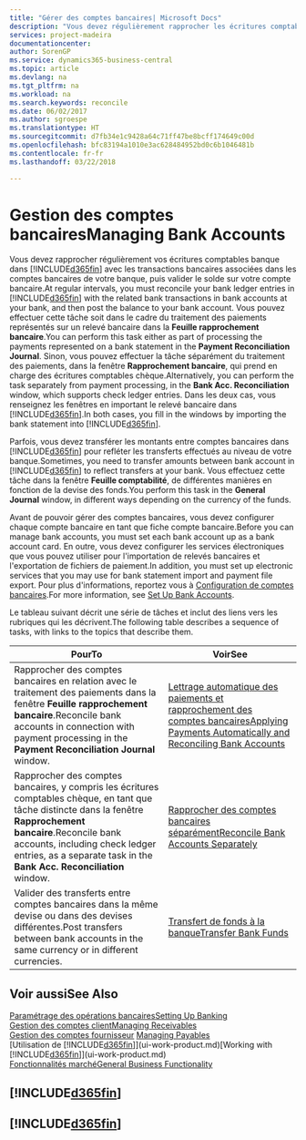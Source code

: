 ```yaml
---
title: "Gérer des comptes bancaires| Microsoft Docs"
description: "Vous devez régulièrement rapprocher les écritures comptables bancaires dans Financials des transactions bancaires associées à vos comptes bancaires."
services: project-madeira
documentationcenter: 
author: SorenGP
ms.service: dynamics365-business-central
ms.topic: article
ms.devlang: na
ms.tgt_pltfrm: na
ms.workload: na
ms.search.keywords: reconcile
ms.date: 06/02/2017
ms.author: sgroespe
ms.translationtype: HT
ms.sourcegitcommit: d7fb34e1c9428a64c71ff47be8bcff174649c00d
ms.openlocfilehash: bfc83194a1010e3ac628484952bd0c6b1046481b
ms.contentlocale: fr-fr
ms.lasthandoff: 03/22/2018

---
```

# <a name="managing-bank-accounts"></a><span data-ttu-id="40893-103">Gestion des comptes bancaires</span><span class="sxs-lookup"><span data-stu-id="40893-103">Managing Bank Accounts</span></span>
<span data-ttu-id="40893-104">Vous devez rapprocher régulièrement vos écritures comptables banque dans [!INCLUDE[d365fin](includes/d365fin_md.md)] avec les transactions bancaires associées dans les comptes bancaires de votre banque, puis valider le solde sur votre compte bancaire.</span><span class="sxs-lookup"><span data-stu-id="40893-104">At regular intervals, you must reconcile your bank ledger entries in [!INCLUDE[d365fin](includes/d365fin_md.md)] with the related bank transactions in bank accounts at your bank, and then post the balance to your bank account.</span></span> <span data-ttu-id="40893-105">Vous pouvez effectuer cette tâche soit dans le cadre du traitement des paiements représentés sur un relevé bancaire dans la **Feuille rapprochement bancaire**.</span><span class="sxs-lookup"><span data-stu-id="40893-105">You can perform this task either as part of processing the payments represented on a bank statement in the **Payment Reconciliation Journal**.</span></span> <span data-ttu-id="40893-106">Sinon, vous pouvez effectuer la tâche séparément du traitement des paiements, dans la fenêtre **Rapprochement bancaire**, qui prend en charge des écritures comptables chèque.</span><span class="sxs-lookup"><span data-stu-id="40893-106">Alternatively, you can perform the task separately from payment processing, in the **Bank Acc. Reconciliation** window, which supports check ledger entries.</span></span> <span data-ttu-id="40893-107">Dans les deux cas, vous renseignez les fenêtres en important le relevé bancaire dans [!INCLUDE[d365fin](includes/d365fin_md.md)].</span><span class="sxs-lookup"><span data-stu-id="40893-107">In both cases, you fill in the windows by importing the bank statement into [!INCLUDE[d365fin](includes/d365fin_md.md)].</span></span>

<span data-ttu-id="40893-108">Parfois, vous devez transférer les montants entre comptes bancaires dans [!INCLUDE[d365fin](includes/d365fin_md.md)] pour refléter les transferts effectués au niveau de votre banque.</span><span class="sxs-lookup"><span data-stu-id="40893-108">Sometimes, you need to transfer amounts between bank account in [!INCLUDE[d365fin](includes/d365fin_md.md)] to reflect transfers at your bank.</span></span> <span data-ttu-id="40893-109">Vous effectuez cette tâche dans la fenêtre **Feuille comptabilité**, de différentes manières en fonction de la devise des fonds.</span><span class="sxs-lookup"><span data-stu-id="40893-109">You perform this task in the **General Journal** window, in different ways depending on the currency of the funds.</span></span>

<span data-ttu-id="40893-110">Avant de pouvoir gérer des comptes bancaires, vous devez configurer chaque compte bancaire en tant que fiche compte bancaire.</span><span class="sxs-lookup"><span data-stu-id="40893-110">Before you can manage bank accounts, you must set each bank account up as a bank account card.</span></span> <span data-ttu-id="40893-111">En outre, vous devez configurer les services électroniques que vous pouvez utiliser pour l'importation de relevés bancaires et l'exportation de fichiers de paiement.</span><span class="sxs-lookup"><span data-stu-id="40893-111">In addition, you must set up electronic services that you may use for bank statement import and payment file export.</span></span> <span data-ttu-id="40893-112">Pour plus d'informations, reportez vous à [Configuration de comptes bancaires](bank-setup-banking.md).</span><span class="sxs-lookup"><span data-stu-id="40893-112">For more information, see [Set Up Bank Accounts](bank-setup-banking.md).</span></span>

<span data-ttu-id="40893-113">Le tableau suivant décrit une série de tâches et inclut des liens vers les rubriques qui les décrivent.</span><span class="sxs-lookup"><span data-stu-id="40893-113">The following table describes a sequence of tasks, with links to the topics that describe them.</span></span>

| <span data-ttu-id="40893-114">Pour</span><span class="sxs-lookup"><span data-stu-id="40893-114">To</span></span> | <span data-ttu-id="40893-115">Voir</span><span class="sxs-lookup"><span data-stu-id="40893-115">See</span></span> |
| --- | --- |
| <span data-ttu-id="40893-116">Rapprocher des comptes bancaires en relation avec le traitement des paiements dans la fenêtre **Feuille rapprochement bancaire**.</span><span class="sxs-lookup"><span data-stu-id="40893-116">Reconcile bank accounts in connection with payment processing in the **Payment Reconciliation Journal** window.</span></span> |[<span data-ttu-id="40893-117">Lettrage automatique des paiements et rapprochement des comptes bancaires</span><span class="sxs-lookup"><span data-stu-id="40893-117">Applying Payments Automatically and Reconciling Bank Accounts</span></span>](receivables-apply-payments-auto-reconcile-bank-accounts.md) |
| <span data-ttu-id="40893-118">Rapprocher des comptes bancaires, y compris les écritures comptables chèque, en tant que tâche distincte dans la fenêtre **Rapprochement bancaire**.</span><span class="sxs-lookup"><span data-stu-id="40893-118">Reconcile bank accounts, including check ledger entries, as a separate task in the **Bank Acc. Reconciliation** window.</span></span> |[<span data-ttu-id="40893-119">Rapprocher des comptes bancaires séparément</span><span class="sxs-lookup"><span data-stu-id="40893-119">Reconcile Bank Accounts Separately</span></span>](bank-how-reconcile-bank-accounts-separately.md) |
| <span data-ttu-id="40893-120">Valider des transferts entre comptes bancaires dans la même devise ou dans des devises différentes.</span><span class="sxs-lookup"><span data-stu-id="40893-120">Post transfers between bank accounts in the same currency or in different currencies.</span></span> |[<span data-ttu-id="40893-121">Transfert de fonds à la banque</span><span class="sxs-lookup"><span data-stu-id="40893-121">Transfer Bank Funds</span></span>](bank-how-transfer-bank-funds.md) |

## <a name="see-also"></a><span data-ttu-id="40893-122">Voir aussi</span><span class="sxs-lookup"><span data-stu-id="40893-122">See Also</span></span>
[<span data-ttu-id="40893-123">Paramétrage des opérations bancaires</span><span class="sxs-lookup"><span data-stu-id="40893-123">Setting Up Banking</span></span>](bank-setup-banking.md)  
[<span data-ttu-id="40893-124">Gestion des comptes client</span><span class="sxs-lookup"><span data-stu-id="40893-124">Managing Receivables</span></span>](receivables-manage-receivables.md)  
<span data-ttu-id="40893-125">[Gestion des comptes fournisseur](payables-manage-payables.md)  </span><span class="sxs-lookup"><span data-stu-id="40893-125">[Managing Payables](payables-manage-payables.md)  </span></span>  
<span data-ttu-id="40893-126">[Utilisation de [!INCLUDE[d365fin](includes/d365fin_md.md)]](ui-work-product.md)</span><span class="sxs-lookup"><span data-stu-id="40893-126">[Working with [!INCLUDE[d365fin](includes/d365fin_md.md)]](ui-work-product.md)</span></span>  
[<span data-ttu-id="40893-127">Fonctionnalités marché</span><span class="sxs-lookup"><span data-stu-id="40893-127">General Business Functionality</span></span>](ui-across-business-areas.md)  

## [!INCLUDE[d365fin](includes/free_trial_md.md)]  
## [!INCLUDE[d365fin](includes/training_link_md.md)]

